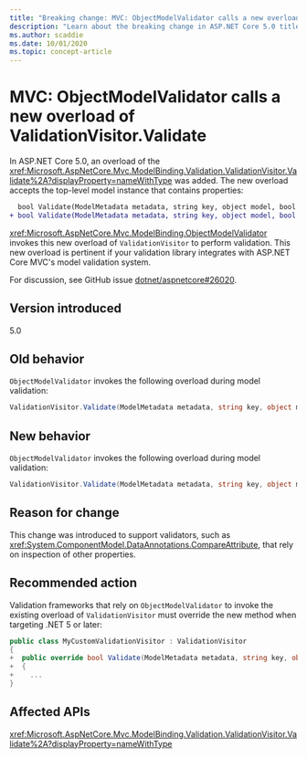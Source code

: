 ```yaml
---
title: "Breaking change: MVC: ObjectModelValidator calls a new overload of ValidationVisitor.Validate"
description: "Learn about the breaking change in ASP.NET Core 5.0 titled MVC: ObjectModelValidator calls a new overload of ValidationVisitor.Validate"
ms.author: scaddie
ms.date: 10/01/2020
ms.topic: concept-article
---
```

# MVC: ObjectModelValidator calls a new overload of ValidationVisitor.Validate

In ASP.NET Core 5.0, an overload of the <xref:Microsoft.AspNetCore.Mvc.ModelBinding.Validation.ValidationVisitor.Validate%2A?displayProperty=nameWithType> was added. The new overload accepts the top-level model instance that contains properties:

```diff
  bool Validate(ModelMetadata metadata, string key, object model, bool alwaysValidateAtTopLevel);
+ bool Validate(ModelMetadata metadata, string key, object model, bool alwaysValidateAtTopLevel, object container);
```

<xref:Microsoft.AspNetCore.Mvc.ModelBinding.ObjectModelValidator> invokes this new overload of `ValidationVisitor` to perform validation. This new overload is pertinent if your validation library integrates with ASP.NET Core MVC's model validation system.

For discussion, see GitHub issue [dotnet/aspnetcore#26020](https://github.com/dotnet/aspnetcore/issues/26020).

## Version introduced

5.0

## Old behavior

`ObjectModelValidator` invokes the following overload during model validation:

```csharp
ValidationVisitor.Validate(ModelMetadata metadata, string key, object model, bool alwaysValidateAtTopLevel)
```

## New behavior

`ObjectModelValidator` invokes the following overload during model validation:

```csharp
ValidationVisitor.Validate(ModelMetadata metadata, string key, object model, bool alwaysValidateAtTopLevel, object container)
```

## Reason for change

This change was introduced to support validators, such as <xref:System.ComponentModel.DataAnnotations.CompareAttribute>, that rely on inspection of other properties.

## Recommended action

Validation frameworks that rely on `ObjectModelValidator` to invoke the existing overload of `ValidationVisitor` must override the new method when targeting .NET 5 or later:

```csharp
public class MyCustomValidationVisitor : ValidationVisitor
{
+  public override bool Validate(ModelMetadata metadata, string key, object model, bool alwaysValidateAtTopLevel, object container)
+  {
+    ...
}
```

## Affected APIs

<xref:Microsoft.AspNetCore.Mvc.ModelBinding.Validation.ValidationVisitor.Validate%2A?displayProperty=nameWithType>

<!--

### Category

ASP.NET Core

### Affected APIs

`Overload:Microsoft.AspNetCore.Mvc.ModelBinding.Validation.ValidationVisitor.Validate`

-->
